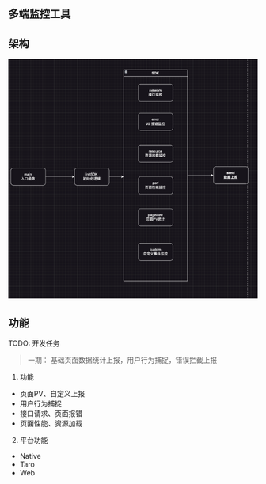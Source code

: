 ## 多端监控工具

## 架构
  ![Alt text](image.png)

## 功能

TODO: 开发任务

> 一期： 基础页面数据统计上报，用户行为捕捉，错误拦截上报

1. 功能

  - 页面PV、自定义上报
  - 用户行为捕捉
  - 接口请求、页面报错
  - 页面性能、资源加载

2. 平台功能
  - Native 
  - Taro
  - Web


